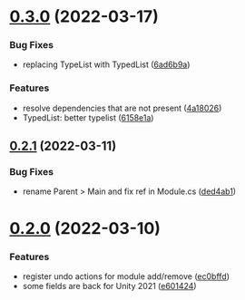 # [0.3.0](https://github.com/twistapps/modula/compare/0.2.1...0.3.0) (2022-03-17)


### Bug Fixes

* replacing TypeList with TypedList ([6ad6b9a](https://github.com/twistapps/modula/commit/6ad6b9adca158e938c942593fbc671bce547feb7))


### Features

* resolve dependencies that are not present ([4a18026](https://github.com/twistapps/modula/commit/4a180261de4c14625fad52b817f5799047990f79))
* TypedList: better typelist ([6158e1a](https://github.com/twistapps/modula/commit/6158e1a30eedae14ec0544fa30d4381b4f625860))

## [0.2.1](https://github.com/twistapps/modula/compare/0.2.0...0.2.1) (2022-03-11)


### Bug Fixes

* rename Parent > Main and fix ref in Module.cs ([ded4ab1](https://github.com/twistapps/modula/commit/ded4ab1ee49aa9e690a44a833d09929903a8b0f1))

# [0.2.0](https://github.com/twistapps/modula/compare/v0.1.0...0.2.0) (2022-03-10)


### Features

* register undo actions for module add/remove ([ec0bffd](https://github.com/twistapps/modula/commit/ec0bffdd746427b34fc37ac17b9cfc8f4244486b))
* some fields are back for Unity 2021 ([e601424](https://github.com/twistapps/modula/commit/e601424c9745c078d61438811c4349fc6d8601cf))
